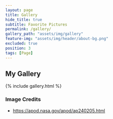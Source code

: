 ```yaml
---
layout: page
title: Gallery
hide_title: true
subtitle: Favorite Pictures
permalink: /gallery/
gallery_path: "assets/img/gallery"
feature-img: "assets/img/header/about-bg.png"
excluded: true
position: 3
tags: [Page]
---
```


## My Gallery

{% include gallery.html %}


### Image Credits

* https://apod.nasa.gov/apod/ap240205.html
